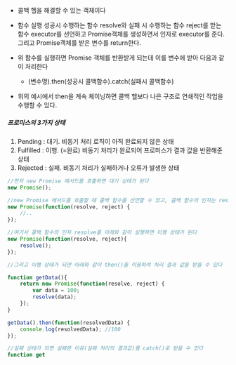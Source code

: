 - 콜백 헬을 해결할 수 있는 객체이다
- 함수 실행 성공시 수행하는 함수 resolve와 실패 시 수행하는 함수 reject를 받는 함수 
	executor를 선언하고 Promise객체를 생성하면서 인자로 executor를 준다.
	그리고 Promise객체를 받은 변수를 return한다.

- 위 함수를 실행하면 Promise 객체를 반환받게 되는데 이를 변수에 받아 다음과 같이 처리한다
	- (변수명).then(성공시 콜백함수).catch(실패시 콜백함수)

- 위의 예시에서 then을 계속 체이닝하면 콜백 헬보다 나은 구조로 연쇄적인 작업을 수행할 수 있다.

##### 프로미스의 3가지 상태
1. Pending : 대기. 비동기 처리 로직이 아직 완료되지 않은 상태
2. Fulfilled : 이행. (=완료) 비동기 처리가 완료되어 프로미스가 결과 값을 반환해준 상태
3. Rejected : 실패. 비동기 처리가 실패하거나 오류가 발생한 상태

```typescript
//먼저 new Promise 메서드를 호출하면 대기 상태가 된다
new Promise();

//new Promise 메서드를 호출할 때 콜백 함수를 선언할 수 있고, 콜백 함수의 인자는 resolve, reject이다
new Promise(function(resolve, reject) {
	//..
});

//여기서 콜백 함수의 인자 resolve를 아래와 같이 실행하면 이행 상태가 된다
new Promise(function(resolve, reject){
	resolve();
});

//그리고 이행 상태가 되면 아래와 같이 then()을 이용하여 처리 결과 값을 받을 수 있다

function getData(){
	return new Promise(function(resolve, reject) {
		var data = 100;
		resolve(data);
	});
}

getData().then(function(resolvedData) {
	console.log(resolvedData); //100
});

//실패 상태가 되면 실패한 이유(실패 처리의 결과값)를 catch()로 받을 수 있다
function get

```